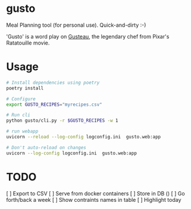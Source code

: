 # gusto
Meal Planning tool (for personal use). Quick-and-dirty :-)

'Gusto' is a word play on [Gusteau](https://pixar.fandom.com/wiki/Auguste_Gusteau), the legendary chef from Pixar's Ratatouille movie.


# Usage

```sh
# Install dependencies using poetry
poetry install

# Configure
export GUSTO_RECIPES="myrecipes.csv"

# Run cli
python gusto/cli.py -r $GUSTO_RECIPES -w 1

# run webapp
uvicorn --reload --log-config logconfig.ini  gusto.web:app

# Don't auto-reload on changes
uvicorn --log-config logconfig.ini  gusto.web:app
```

# TODO
[ ] Export to CSV
[ ] Serve from docker containers
[ ] Store in DB ()
[ ] Go forth/back a week
[ ] Show contraints names in table
[ ] Highlight today